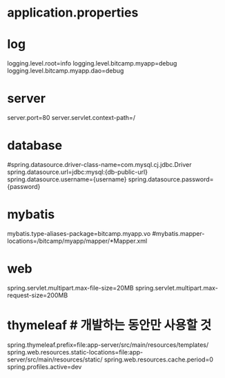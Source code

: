 # application.properties

#

# log

logging.level.root=info
logging.level.bitcamp.myapp=debug
logging.level.bitcamp.myapp.dao=debug

#

# server

server.port=80
server.servlet.context-path=/

#

# database

#spring.datasource.driver-class-name=com.mysql.cj.jdbc.Driver
spring.datasource.url=jdbc:mysql:{db-public-url}
spring.datasource.username={username}
spring.datasource.password={password}

#

# mybatis

mybatis.type-aliases-package=bitcamp.myapp.vo
#mybatis.mapper-locations=/bitcamp/myapp/mapper/*Mapper.xml

#

# web

spring.servlet.multipart.max-file-size=20MB
spring.servlet.multipart.max-request-size=200MB

#

# thymeleaf # 개발하는 동안만 사용할 것

spring.thymeleaf.prefix=file:app-server/src/main/resources/templates/
spring.web.resources.static-locations=file:app-server/src/main/resources/static/
spring.web.resources.cache.period=0
spring.profiles.active=dev